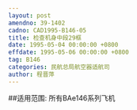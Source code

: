 ```yaml
---
layout: post
amendno: 39-1402
cadno: CAD1995-B146-05
title: 检查机身中段29框
date: 1995-05-04 00:00:00 +0800
effdate: 1995-05-06 00:00:00 +0800
tag: B146
categories: 民航总局航空器适航司
author: 程晋萍
---
```


##适用范围:
所有BAe146系列飞机

